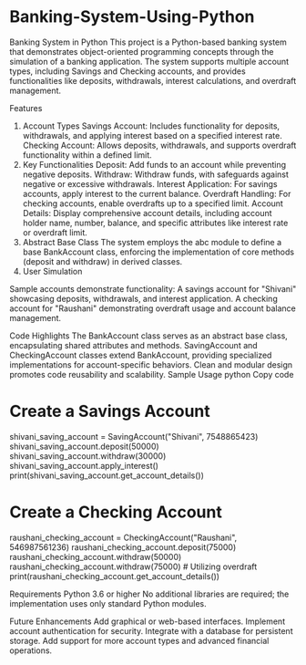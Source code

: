 # Banking-System-Using-Python

Banking System in Python
This project is a Python-based banking system that demonstrates object-oriented programming concepts through the simulation of a banking application. The system supports multiple account types, including Savings and Checking accounts, and provides functionalities like deposits, withdrawals, interest calculations, and overdraft management.

Features
1. Account Types
Savings Account: Includes functionality for deposits, withdrawals, and applying interest based on a specified interest rate.
Checking Account: Allows deposits, withdrawals, and supports overdraft functionality within a defined limit.
2. Key Functionalities
Deposit: Add funds to an account while preventing negative deposits.
Withdraw: Withdraw funds, with safeguards against negative or excessive withdrawals.
Interest Application: For savings accounts, apply interest to the current balance.
Overdraft Handling: For checking accounts, enable overdrafts up to a specified limit.
Account Details: Display comprehensive account details, including account holder name, number, balance, and specific attributes like interest rate or overdraft limit.
3. Abstract Base Class
The system employs the abc module to define a base BankAccount class, enforcing the implementation of core methods (deposit and withdraw) in derived classes.
4. User Simulation

Sample accounts demonstrate functionality:
A savings account for "Shivani" showcasing deposits, withdrawals, and interest application.
A checking account for "Raushani" demonstrating overdraft usage and account balance management.

Code Highlights
The BankAccount class serves as an abstract base class, encapsulating shared attributes and methods.
SavingAccount and CheckingAccount classes extend BankAccount, providing specialized implementations for account-specific behaviors.
Clean and modular design promotes code reusability and scalability.
Sample Usage
python
Copy code
# Create a Savings Account
shivani_saving_account = SavingAccount("Shivani", 7548865423)
shivani_saving_account.deposit(50000)
shivani_saving_account.withdraw(30000)
shivani_saving_account.apply_interest()
print(shivani_saving_account.get_account_details())

# Create a Checking Account
raushani_checking_account = CheckingAccount("Raushani", 546987561236)
raushani_checking_account.deposit(75000)
raushani_checking_account.withdraw(50000)
raushani_checking_account.withdraw(75000)  # Utilizing overdraft
print(raushani_checking_account.get_account_details())

Requirements
Python 3.6 or higher
No additional libraries are required; the implementation uses only standard Python modules.

Future Enhancements
Add graphical or web-based interfaces.
Implement account authentication for security.
Integrate with a database for persistent storage.
Add support for more account types and advanced financial operations.
